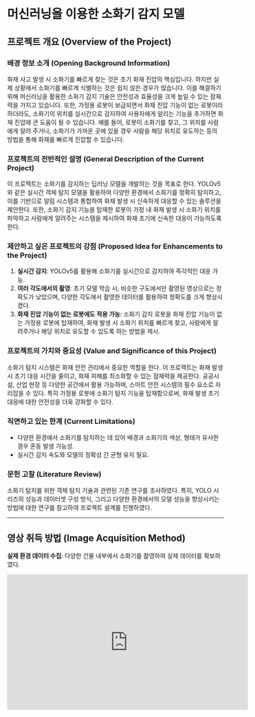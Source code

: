 # 머신러닝을 이용한 소화기 감지 모델

## 프로젝트 개요 (Overview of the Project)

### 배경 정보 소개 (Opening Background Information)

화재 사고 발생 시 소화기를 빠르게 찾는 것은 초기 화재 진압의 핵심입니다. 하지만 실제 상황에서 소화기를 빠르게 식별하는 것은 쉽지 않은 경우가 많습니다. 이를 해결하기 위해 머신러닝을 활용한 소화기 감지 기술은 안전성과 효율성을 크게 높일 수 있는 잠재력을 가지고 있습니다. 또한, 가정용 로봇이 보급되면서 화재 진압 기능이 없는 로봇이라 하더라도, 소화기의 위치를 실시간으로 감지하여 사용자에게 알리는 기능을 추가하면 화재 진압에 큰 도움이 될 수 있습니다. 예를 들어, 로봇이 소화기를 찾고, 그 위치를 사람에게 알려 주거나, 소화기가 가까운 곳에 있을 경우 사람을 해당 위치로 유도하는 등의 방법을 통해 화재를 빠르게 진압할 수 있습니다.

### 프로젝트의 전반적인 설명 (General Description of the Current Project)

이 프로젝트는 소화기를 감지하는 딥러닝 모델을 개발하는 것을 목표로 한다. YOLOv5와 같은 실시간 객체 탐지 모델을 활용하여 다양한 환경에서 소화기를 정확히 탐지하고, 이를 기반으로 알림 시스템과 통합하여 화재 발생 시 신속하게 대응할 수 있는 솔루션을 제안한다. 또한, 소화기 감지 기능을 탑재한 로봇이 가정 내 화재 발생 시 소화기 위치를 파악하고 사람에게 알려주는 시스템을 제시하여 화재 초기에 신속한 대응이 가능하도록 한다.

### 제안하고 싶은 프로젝트의 강점 (Proposed Idea for Enhancements to the Project)

1. **실시간 감지**: YOLOv5를 활용해 소화기를 실시간으로 감지하여 즉각적인 대응 가능.
2. **여러 각도에서의 촬영**: 초기 모델 학습 시, 비슷한 구도에서만 촬영된 영상으로는 정확도가 낮았으며, 다양한 각도에서 촬영한 데이터를 활용하여 정확도를 크게 향상시켰다.
3. **화재 진압 기능이 없는 로봇에도 적용 가능**: 소화기 감지 로봇을 화재 진압 기능이 없는 가정용 로봇에 탑재하여, 화재 발생 시 소화기 위치를 빠르게 찾고, 사람에게 알려주거나 해당 위치로 유도할 수 있도록 하는 방법을 제시.

### 프로젝트의 가치와 중요성 (Value and Significance of this Project)

소화기 탐지 시스템은 화재 안전 관리에서 중요한 역할을 한다. 이 프로젝트는 화재 발생 시 초기 대응 시간을 줄이고, 화재 피해를 최소화할 수 있는 잠재력을 제공한다. 공공시설, 산업 현장 등 다양한 공간에서 활용 가능하며, 스마트 안전 시스템의 필수 요소로 자리잡을 수 있다. 특히 가정용 로봇에 소화기 탐지 기능을 탑재함으로써, 화재 발생 초기 대응에 대한 안전성을 더욱 강화할 수 있다.

### 직면하고 있는 한계 (Current Limitations)

- 다양한 환경에서 소화기를 탐지하는 데 있어 배경과 소화기의 색상, 형태가 유사한 경우 혼동 발생 가능성.
- 실시간 감지 속도와 모델의 정확성 간 균형 유지 필요.

### 문헌 고찰 (Literature Review)

소화기 탐지를 위한 객체 탐지 기술과 관련된 기존 연구를 조사하였다. 특히, YOLO 시리즈의 성능과 데이터셋 구성 방식, 그리고 다양한 환경에서의 모델 성능을 향상시키는 방법에 대한 연구를 참고하여 프로젝트 설계를 진행하였다.

---

## 영상 취득 방법 (Image Acquisition Method)

**실제 환경 데이터 수집**: 다양한 건물 내부에서 소화기를 촬영하여 실제 데이터를 확보하였다.
<iframe width="560" height="315" src="https://www.youtube.com/embed/1v8oKJJPCKM" frameborder="0" allow="accelerometer; autoplay; encrypted-media; gyroscope; picture-in-picture" allowfullscreen></iframe>




